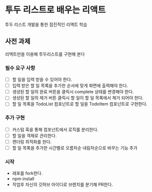 # 투두 리스트로 배우는 리액트

투두 리스트 개발을 통한 점진적인 리액트 학습

## 사전 과제

리액트만을 이용해 투두리스트를 구현해 본다

### 필수 요구 사항

- [ ] 할 일을 입력 받을 수 있어야 한다.
- [ ] 입력 받은 할 일 목록을 추가한 순서에 맞게 화면에 출력해야 한다.
- [ ] 생성된 할 일의 완료 버튼을 클릭시 complete 상태를 변경해야 한다.
- [ ] 생성된 할 일의 제거 버튼 클릭시 할 일이 할 일 목록에서 제거 되어야 한다.
- [ ] 할 일 목록을 TodoList 컴포넌트로 할 일을 TodoItem 컴포넌트로 구현한다.

### 추가 구현

- [ ] 커스텀 훅을 통해 컴포넌트에서 로직를 분리한다.
- [ ] 할 일을 객체로 관리한다.
- [ ] 랜더링 최적화를 한다.
- [ ] 할 일 목록을 추가한 시간별로 오름차순 내림차순으로 바꾸는 기능 추가

### 시작

- 레포를 fork한다.
- npm install
- 작업후 자신의 깃허브 아이디로 브렌치를 분기해 PR한다.
